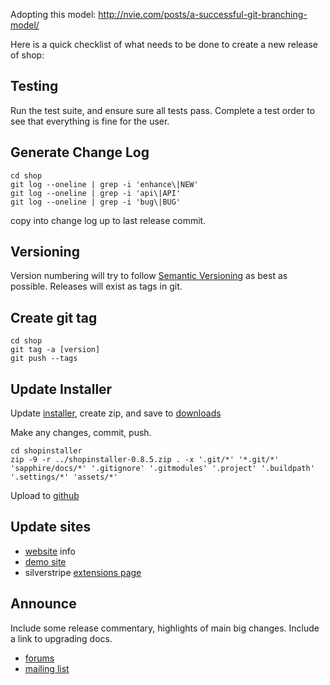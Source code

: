 Adopting this model: http://nvie.com/posts/a-successful-git-branching-model/

Here is a quick checklist of what needs to be done to create a new release of shop:

## Testing

Run the test suite, and ensure sure all tests pass.
Complete a test order to see that everything is fine for the user.

## Generate Change Log

	cd shop
	git log --oneline | grep -i 'enhance\|NEW'
	git log --oneline | grep -i 'api\|API'
	git log --oneline | grep -i 'bug\|BUG'

copy into change log up to last release commit.

## Versioning

Version numbering will try to follow [Semantic Versioning](http://semver.org/) as best as possible.
Releases will exist as tags in git.

## Create git tag

    cd shop
    git tag -a [version]
    git push --tags

## Update Installer

Update [installer](https://github.com/burnbright/silverstripe-installer/tree/shop), create zip, and save to [downloads](https://github.com/burnbright/silverstripe-shop/downloads)

Make any changes, commit, push.

    cd shopinstaller
    zip -9 -r ../shopinstaller-0.8.5.zip . -x '.git/*' '*.git/*' 'sapphire/docs/*' '.gitignore' '.gitmodules' '.project' '.buildpath' '.settings/*' 'assets/*'

Upload to [github](https://github.com/burnbright/silverstripe-shop/downloads)

## Update sites

* [website](http://ss-shop.org) info
* [demo site](http://demo.ss-shop.org)
* silverstripe [extensions page](http://www.silverstripe.org/shop-module/)

## Announce

Include some release commentary, highlights of main big changes. Include a link to
upgrading docs.

* [forums](http://silverstripe.org/e-commerce-module-forum/)
* [mailing list](http://groups.google.com/group/silverstripe-ecommerce)